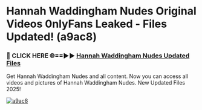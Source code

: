 # Hannah Waddingham Nudes Original Videos 0nlyFans Leaked - Files Updated! (a9ac8)

<h3>🔴 CLICK HERE 🌐==►► <a href="https://tinyurl.com/52m3yx9h" rel="nofollow">Hannah Waddingham Nudes Updated Files</a></h3>

Get Hannah Waddingham Nudes and all content. Now you can access all videos and pictures of Hannah Waddingham Nudes. New Updated Files 2025!

[![a9ac8](https://i.imgur.com/TnHtlc8.gif)](https://tinyurl.com/52m3yx9h)
